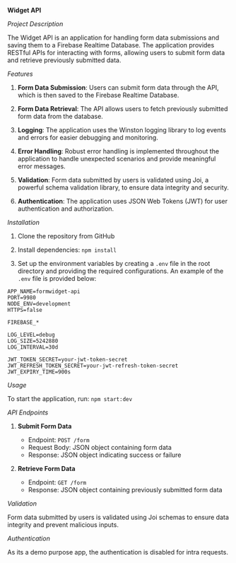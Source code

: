 **Widget API**

*Project Description*

The Widget API is an application for handling form data submissions and saving them to a Firebase Realtime Database. The application provides RESTful APIs for interacting with forms, allowing users to submit form data and retrieve previously submitted data.

*Features*

1. **Form Data Submission**: Users can submit form data through the API, which is then saved to the Firebase Realtime Database.

2. **Form Data Retrieval**: The API allows users to fetch previously submitted form data from the database.

3. **Logging**: The application uses the Winston logging library to log events and errors for easier debugging and monitoring.

4. **Error Handling**: Robust error handling is implemented throughout the application to handle unexpected scenarios and provide meaningful error messages.

5. **Validation**: Form data submitted by users is validated using Joi, a powerful schema validation library, to ensure data integrity and security.

6. **Authentication**: The application uses JSON Web Tokens (JWT) for user authentication and authorization.

*Installation*

1. Clone the repository from GitHub

2. Install dependencies: `npm install`

3. Set up the environment variables by creating a `.env` file in the root directory and providing the required configurations. An example of the `.env` file is provided below:

```
APP_NAME=formwidget-api
PORT=9980
NODE_ENV=development
HTTPS=false

FIREBASE_*

LOG_LEVEL=debug
LOG_SIZE=5242880
LOG_INTERVAL=30d

JWT_TOKEN_SECRET=your-jwt-token-secret
JWT_REFRESH_TOKEN_SECRET=your-jwt-refresh-token-secret
JWT_EXPIRY_TIME=900s
```

*Usage*

To start the application, run: `npm start:dev`

*API Endpoints*

1. **Submit Form Data**

   - Endpoint: `POST /form`
   - Request Body: JSON object containing form data
   - Response: JSON object indicating success or failure

2. **Retrieve Form Data**

   - Endpoint: `GET /form`
   - Response: JSON object containing previously submitted form data

*Validation*

Form data submitted by users is validated using Joi schemas to ensure data integrity and prevent malicious inputs.

*Authentication*

As its a demo purpose app, the authentication is disabled for intra requests.
